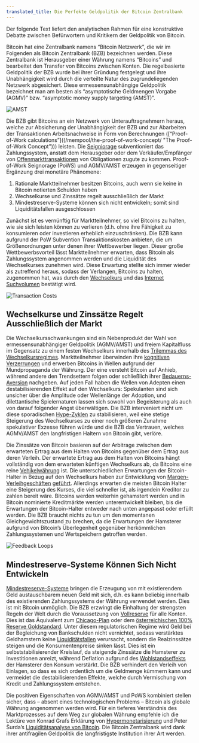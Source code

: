 ```yaml
---
translated_title: Die Perfekte Geldpolitik der Bitcoin Zentralbank
---
```


Der folgende Text liefert den analytischen Rahmen für eine konstruktive Debatte zwischen Befürwortern und Kritikern der Geldpolitik von Bitcoin.

Bitcoin hat eine Zentralbank namens “Bitcoin Netzwerk”, die wir im Folgenden als Bitcoin Zentralbank (BZB) bezeichnen werden. Diese Zentralbank ist Herausgeber einer Währung namens “Bitcoins” und bearbeitet den Transfer von Bitcoins zwischen Konten. Die regelbasierte Geldpolitik der BZB wurde bei ihrer Gründung festgelegt und ihre Unabhängigkeit wird durch die verteilte Natur des zugrundeliegenden Netzwerk abgesichert. Diese ermessensunabhängige Geldpolitik bezeichnet man am besten als “asymptotische Geldmengen Vorgabe (AGMV)” bzw. “asymptotic money supply targeting (AMST)”.

<div class="my-4 text-center">
  <img class="img-fluid rounded d-block mx-auto" alt="AMST" src="/static/img/mempool/the-bitcoin-central-banks-perfect-monetary-policy/amst-de.png" />
</div>

Die BZB gibt Bitcoins an ein Netzwerk von Unterauftragnehmern heraus, welche zur Absicherung der Unabhängigkeit der BZB und zur Abarbeiten der Transaktionen Arbeitsnachweise in Form von Berechnungen ([“Proof-of-Work calculations”]((/mempool/the-proof-of-work-concept/ "The Proof-of-Work Concept"))) leisten. Die [Seigniorage](http://en.wikipedia.org/wiki/Seigniorage) subventioniert das Zahlungssystem, anstatt dem Herausgeber oder dem Verkäufer/Empfänger von [Offenmarkttransaktionen](http://en.wikipedia.org/wiki/Open_market_operation) von Obligationen zugute zu kommen. Proof-of-Work Seignorage (PoWS) und AGMV/AMST erzeugen in gegenseitiger Ergänzung drei monetäre Phänomene:

1. Rationale Marktteilnehmer besitzen Bitcoins, auch wenn sie keine in Bitcoin notierten Schulden haben
2. Wechselkurse und Zinssätze regelt ausschließlich der Markt
3. Mindestreserve-Systeme können sich nicht entwickeln; somit sind Liquiditätsfallen ausgeschlossen

Zunächst ist es vernünftig für Marktteilnehmer, so viel Bitcoins zu halten, wie sie sich leisten können zu verlieren (d.h. ohne ihre Fähigkeit zu konsumieren oder investieren erheblich einzuschränken). Die BZB kann aufgrund der PoW Subvention Transaktionskosten anbieten, die um Größenordnungen unter denen ihrer Wettbewerber liegen. Dieser große Wettbewerbsvorteil lässt Marktteilnehmer erwarten, dass Bitcoin als Zahlungssystem angenommen werden und die Liquidität des Wechselkurses zunehmen wird. Diese Erwartung stellte sich immer wieder als zutreffend heraus, sodass der Verlangen, Bitcoins zu halten, zugenommen hat, was durch den [Wechselkurs](https://blockchain.info/charts/market-price) und das [Internet Suchvolumen](http://www.google.com/trends/explore#q=buy%20bitcoin&cmpt=q) bestätigt wird.

<div class="my-4 text-center">
  <img class="img-fluid rounded d-block mx-auto" alt="Transaction Costs" src="/static/img/mempool/the-bitcoin-central-banks-perfect-monetary-policy/transactioncosts-de.png" />
</div>

## Wechselkurse und Zinssätze Regelt Ausschließlich der Markt

Die Wechselkursschwankungen sind ein Nebenprodukt der Wahl von ermessensunabhängiger Geldpolitik (AGMV/AMST) und freiem Kapitalfluss im Gegensatz zu einem festen Wechselkurs innerhalb des [Trilemmas des Wechselkursregimes](http://en.wikipedia.org/wiki/Impossible_trinity). Marktteilnehmer überwinden ihre [kognitiven Verzerrungen](http://en.wikipedia.org/wiki/Cognitive_bias) und erwerben Bitcoins in Wellen aufgrund der Mundpropaganda der Währung. Der eine versteht Bitcoin auf Anhieb, während andere den Trendsettern folgen oder schließlich ihrer [Bedauerns-Aversion](http://synapsetrading.com/2012/05/regret-aversion-bias-behavioral-finance/) nachgeben. Auf jeden Fall haben die Wellen von Adepten einen destabilisierenden Effekt auf den Wechselkurs: Spekulanten sind sich unsicher über die Amplitude oder Wellenlänge der Adoption, und dilettantische Spielernaturen lassen sich sowohl von Begeisterung als auch von darauf folgender Angst überwältigen. Die BZB interveniert nicht um diese sporadischen [Hype-Zyklen](http://en.wikipedia.org/wiki/Hype_cycle) zu stabilisieren, weil eine stetige Steigerung des Wechselkurses zu einer noch größeren Zunahme spekulativer Exzesse führen würde und die BZB das Vertrauen, welches AGMV/AMST den langfristigen Haltern von Bitcoin gibt, verlöre.

Die Zinssätze von Bitcoin basieren auf der Arbitrage zwischen dem erwarteten Ertrag aus dem Halten von Bitcoins gegenüber dem Ertrag aus deren Verleih. Der erwartete Ertrag aus dem Halten von Bitcoins hängt vollständig von dem erwarteten künftigen Wechselkurs ab, da Bitcoins eine reine [Vehikelwährung](http://www.encyclo.co.uk/define/Vehicle%20currency) ist. Die unterschiedlichen Erwartungen der Bitcoin-Halter in Bezug auf den Wechselkurs haben zur Entwicklung von [Margen-Verleihgeschäften](https://btcjam.com/) [geführt](http://www.reddit.com/r/bitcoinstocks). Allerdings erwarten die meisten Bitcoin Halter eine Steigerung des Kurses, die viel schneller ist, als irgendein Kreditor zu zahlen bereit wäre. Bitcoins werden weiterhin gehamstert werden und in Bitcoin nominierte Kreditmärkte werden unterentwickelt bleiben, bis die Erwartungen der Bitcoin-Halter entweder nach unten angepasst oder erfüllt werden. Die BZB braucht nichts zu tun um den momentanen Gleichgewichtszustand zu brechen, da die Erwartungen der Hamsterer aufgrund von Bitcoin’s Überlegenheit gegenüber herkömmlichen Zahlungssystemen und Wertspeichern getroffen werden.

<div class="my-4 text-center">
  <img class="img-fluid rounded d-block mx-auto" alt="Feedback Loops" src="/static/img/mempool/the-bitcoin-central-banks-perfect-monetary-policy/bitcoinfeedbackloops-de.png" />
</div>

## Mindestreserve-Systeme Können Sich Nicht Entwickeln

[Mindestreserve-Systeme](http://en.wikipedia.org/wiki/Fractional_reserve_banking) bringen die Erzeugung von mit existierendem Geld austauschbarem neuen Geld mit sich, d.h. es kann beliebig innerhalb des existierenden Zahlungssystems der Währung verwendet werden. Dies ist mit Bitcoin unmöglich. Die BZB erzwingt die Einhaltung der strengsten Regeln der Welt durch die Voraussetzung von [Vollreserve](http://en.wikipedia.org/wiki/Full-reserve_banking) für alle Konten. Dies ist das Äquivalent zum [Chicago-Plan](http://www.imf.org/external/pubs/ft/wp/2012/wp12202.pdf) oder dem [österreichischen 100% Reserve Goldstandard](http://mises.org/daily/1829). Unter diesem regulatorischen Regime wird Geld bei der Begleichung von Bankschulden nicht vernichtet, sodass verstärktes Geldhamstern keine [Liquiditätsfallen](http://en.wikipedia.org/wiki/Liquidity_trap) verursacht, sondern die Realzinssätze steigen und die Konsumentenpreise sinken lässt. Dies ist ein selbststabilisierender Kreislauf, da steigende Zinssätze die Hamsterer zu Investitionen anreizt, während Deflation aufgrund des [Wohlstandseffekts](http://en.wikipedia.org/wiki/Wealth_effect) der Hamsterer den Konsum verstärkt. Die BZB verhindert den Verleih von Einlagen, so dass es sich ordentlich um die Geldmenge kümmern kann und vermeidet die destabilisierenden Effekte, welche durch Vermischung von Kredit und Zahlungssystem entstehen.

Die positiven Eigenschaften von AGMV/AMST und PoWS kombiniert stellen sicher, dass – absent eines technologischen Problems – Bitcoin als globale Währung angenommen werden wird. Für ein tieferes Verständnis des Marktprozesses auf dem Weg zur globalen Währung empfehle ich die Lektüre von Konrad Grafs Erklärung von [Hypermonetarisierung](http://konradsgraf.com/blog1/2013/11/7/hyper-monetization-reloaded-another-round-of-bubble-talk.html) und Peter Šurda’s [Liquiditätsanalyse von Bitcoin](/static/docs/economics-of-bitcoin.pdf). Die Bitcoin Zentralbank wird dank ihrer antifragilen Geldpolitik die langfristigste Institution ihrer Art werden.
